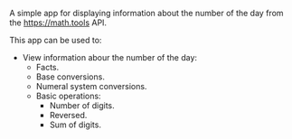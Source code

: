 A simple app for displaying information about the number of the day from the https://math.tools API.

This app can be used to:

* View information abour the number of the day:
    * Facts.
    * Base conversions.
    * Numeral system conversions.
    * Basic operations:
      * Number of digits.
      * Reversed.
      * Sum of digits.